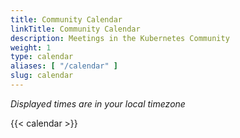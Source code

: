 ```yaml
---
title: Community Calendar
linkTitle: Community Calendar
description: Meetings in the Kubernetes Community
weight: 1
type: calendar
aliases: [ "/calendar" ]
slug: calendar
---
```


_Displayed times are in your local timezone_

{{< calendar >}}

